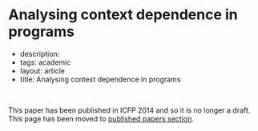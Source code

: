 # Analysing context dependence in programs


 - description: 
 - tags: academic
 - layout: article
 - title: Analysing context dependence in programs

<br />

This paper has been published in ICFP 2014 and so it is no longer a draft.
This page has been moved to [published papers section](../../papers/structural/).
